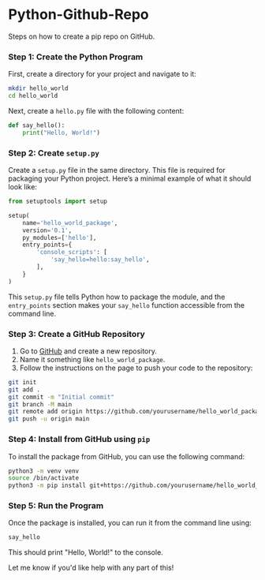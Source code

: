 # Python-Github-Repo

Steps on how to create a pip repo on GitHub.

### Step 1: Create the Python Program
First, create a directory for your project and navigate to it:

```bash
mkdir hello_world
cd hello_world
```

Next, create a `hello.py` file with the following content:

```python
def say_hello():
    print("Hello, World!")
```

### Step 2: Create `setup.py`

Create a `setup.py` file in the same directory. This file is required for packaging your Python project. Here’s a minimal example of what it should look like:

```python
from setuptools import setup

setup(
    name='hello_world_package',
    version='0.1',
    py_modules=['hello'],
    entry_points={
        'console_scripts': [
            'say_hello=hello:say_hello',
        ],
    }
)
```

This `setup.py` file tells Python how to package the module, and the `entry_points` section makes your `say_hello` function accessible from the command line.

### Step 3: Create a GitHub Repository
1. Go to [GitHub](https://github.com) and create a new repository.
2. Name it something like `hello_world_package`.
3. Follow the instructions on the page to push your code to the repository:

```bash
git init
git add .
git commit -m "Initial commit"
git branch -M main
git remote add origin https://github.com/yourusername/hello_world_package.git
git push -u origin main
```

### Step 4: Install from GitHub using `pip`
To install the package from GitHub, you can use the following command:

```bash
python3 -m venv venv
source /bin/activate
python3 -m pip install git+https://github.com/yourusername/hello_world_package.git
```

### Step 5: Run the Program
Once the package is installed, you can run it from the command line using:

```bash
say_hello
```

This should print "Hello, World!" to the console.

Let me know if you'd like help with any part of this!